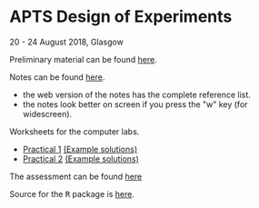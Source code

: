 # APTS Design of Experiments

20 - 24 August 2018, Glasgow

Preliminary material can be found [here](preliminary/doe_preliminary.html).

Notes can be found [here](notes/doe.html).

  - the web version of the notes has the complete reference list.
  - the notes look better on screen if you press the "w" key (for widescreen).

Worksheets for the computer labs.

  - [Practical 1](practicals/doe_practical1.html) [(Example solutions)](practicals/doe_practical_solution1.html)
  - [Practical 2](practicals/doe_practical2.html) [(Example solutions)](practicals/doe_practical_solution2.html)

The assessment can be found [here](assessment/doe_assessment.html)

Source for the <tt>R</tt> package is [here](https://github.com/statsdavew/apts.doe).
